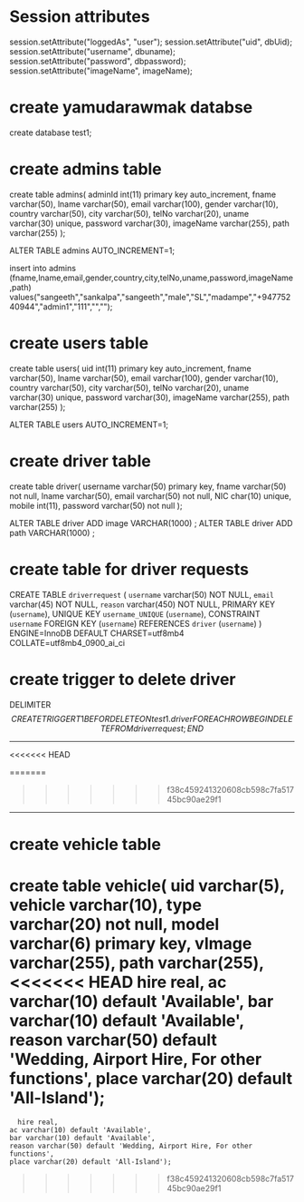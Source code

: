 # Session attributes

session.setAttribute("loggedAs", "user");
session.setAttribute("uid", dbUid);
session.setAttribute("username", dbuname);
session.setAttribute("password", dbpassword);
session.setAttribute("imageName", imageName);


# create yamudarawmak databse

create database test1;

# create admins table

create table admins(
adminId int(11) primary key auto_increment,
fname varchar(50),
lname varchar(50),
email varchar(100),
gender varchar(10),
country varchar(50),
city varchar(50),
telNo varchar(20),
uname varchar(30) unique,
password varchar(30),
imageName varchar(255),
path varchar(255)
);

ALTER TABLE admins AUTO_INCREMENT=1;

insert into admins (fname,lname,email,gender,country,city,telNo,uname,password,imageName,path) values("sangeeth","sankalpa","sangeeth","male","SL","madampe","+94775240944","admin1","111","","");

# create users table

create table users(
uid int(11) primary key auto_increment,
fname varchar(50),
lname varchar(50),
email varchar(100),
gender varchar(10),
country varchar(50),
city varchar(50),
telNo varchar(20),
uname varchar(30) unique,
password varchar(30),
imageName varchar(255),
path varchar(255)
);

ALTER TABLE users AUTO_INCREMENT=1;

# create driver table

create table driver(
username varchar(50) primary key,
fname varchar(50) not null,
lname varchar(50),
email varchar(50) not null,
NIC char(10) unique,
mobile int(11),
password varchar(50) not null
);

ALTER TABLE driver ADD image VARCHAR(1000) ;
ALTER TABLE driver ADD path VARCHAR(1000) ;

# create table for driver requests

CREATE TABLE `driverrequest` (
  `username` varchar(50) NOT NULL,
  `email` varchar(45) NOT NULL,
  `reason` varchar(450) NOT NULL,
  PRIMARY KEY (`username`),
  UNIQUE KEY `username_UNIQUE` (`username`),
  CONSTRAINT `username` FOREIGN KEY (`username`) REFERENCES `driver` (`username`)
) ENGINE=InnoDB DEFAULT CHARSET=utf8mb4 COLLATE=utf8mb4_0900_ai_ci

# create trigger to delete driver

DELIMITER $$
CREATE TRIGGER T1 BEFOR DELETE
ON test1.driver
FOR EACH ROW BEGIN
DELETE FROM driverrequest ;
END $$





--------------------------
<<<<<<< HEAD


=======
>>>>>>> f38c459241320608cb598c7fa51745bc90ae29f1
------------------------------------------------
# create vehicle table

create table vehicle(
	uid varchar(5),
	vehicle varchar(10),
    type varchar(20) not null,
    model varchar(6)  primary key,
    vImage varchar(255), 
    path varchar(255),
<<<<<<< HEAD
	hire real,
    ac varchar(10) default 'Available',
    bar varchar(10) default 'Available',
    reason varchar(50) default 'Wedding, Airport Hire, For other functions',
    place varchar(20) default 'All-Island');
=======
	  hire real,
    ac varchar(10) default 'Available',
    bar varchar(10) default 'Available',
    reason varchar(50) default 'Wedding, Airport Hire, For other functions',
    place varchar(20) default 'All-Island');
>>>>>>> f38c459241320608cb598c7fa51745bc90ae29f1
